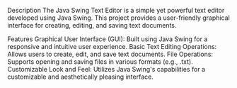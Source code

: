 Description
The Java Swing Text Editor is a simple yet powerful text editor developed using Java Swing. 
This project provides a user-friendly graphical interface for creating, editing, and saving text documents.

Features
Graphical User Interface (GUI): Built using Java Swing for a responsive and intuitive user experience.
Basic Text Editing Operations: Allows users to create, edit, and save text documents.
File Operations: Supports opening and saving files in various formats (e.g., .txt).
Customizable Look and Feel: Utilizes Java Swing's capabilities for a customizable and aesthetically pleasing interface.

